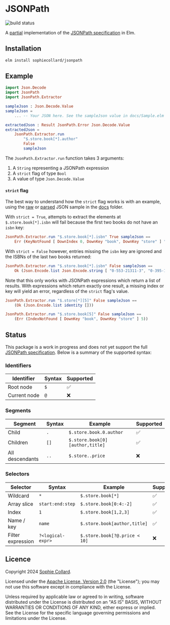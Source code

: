 # JSONPath

![build status](https://github.com/sophiecollard/jsonpath/actions/workflows/build.yml/badge.svg)

A [partial](#status) implementation of the [JSONPath specification](https://www.rfc-editor.org/rfc/rfc9535) in Elm.

## Installation

```sh
elm install sophiecollard/jsonpath
```

## Example

```elm
import Json.Decode
import JsonPath
import JsonPath.Extractor

sampleJson : Json.Decode.Value
sampleJson =
    ... -- Your JSON here. See the sampleJson value in docs/Sample.elm for instance.

extractedJson : Result JsonPath.Error Json.Decode.Value
extractedJson =
    JsonPath.Extractor.run
        "$.store.book[*].author"
        False
        sampleJson
```

The `JsonPath.Extractor.run` function takes 3 arguments:
  1. A `String` representing a JSONPath expression
  2. A `strict` flag of type `Bool`
  3. A value of type `Json.Decode.Value`

#### `strict` flag

The best way to understand how the `strict` flag works is with an example, using the [raw](docs/sample.json) or [parsed](docs/Sample.elm) JSON sample in the [docs](docs/) folder.

With `strict = True`, attempts to extract the elements at `$.store.book[*].isbn` will fail because the first two books do not have an `isbn` key:

```elm
JsonPath.Extractor.run "$.store.book[*].isbn" True sampleJson ==
    Err (KeyNotFound [ DownIndex 0, DownKey "book", DownKey "store" ] "isbn")
```

With `strict = False` however, entries missing the `isbn` key are ignored and the ISBNs of the last two books returned:

```elm
JsonPath.Extractor.run "$.store.book[*].isbn" False sampleJson ==
    Ok (Json.Encode.list Json.Encode.string [ "0-553-21311-3", "0-395-19395-8" ])
```

Note that this only works with JSONPath expressions which return a list of results. With expressions which return exactly one result, a missing index or key will yield an error, regardless of the `strict` flag's value.

```elm
JsonPath.Extractor.run "$.store[*][5]" False sampleJson ==
    (Ok (Json.Encode.list identity []))

JsonPath.Extractor.run "$.store.book[5]" False sampleJson ==
    (Err (IndexNotFound [ DownKey "book", DownKey "store" ] 5))
```

## Status

This package is a work in progress and does not yet support the full [JSONPath specification](https://www.rfc-editor.org/rfc/rfc9535). Below is a summary of the supported syntax:

### Identifiers

| Identifier   | Syntax | Supported |
| ------------ | ------ | --------- |
| Root node    | `$`    | ✅        |
| Current node | `@`    | ❌        |

### Segments

| Segment         | Syntax | Example                         | Supported |
| --------------- | ------ | ------------------------------- | --------- |
| Child           | `.`    | `$.store.book.0.author`         | ✅        |
| Children        | `[]`   | `$.store.book[0][author,title]` | ✅        |
| All descendants | `..`   | `$.store..price`                | ❌        |

### Selectors

| Selector          | Syntax            | Example                       | Supported |
| ----------------- | ----------------- | ----------------------------- | --------- |
| Wildcard          | `*`               | `$.store.book[*]`             | ✅        |
| Array slice       | `start:end:step`  | `$.store.book[0:4:-2]`        | ✅        |
| Index             | `1`               | `$.store.book[1,2,3] `        | ✅        |
| Name / key        | `name`            | `$.store.book[author,title]`  | ✅        |
| Filter expression | `?<logical-expr>` | `$.store.book[?@.price < 10]` | ❌        |

## Licence

Copyright 2024 [Sophie Collard](https://github.com/sophiecollard).

Licensed under the [Apache License, Version 2.0](http://www.apache.org/licenses/LICENSE-2.0) (the "License"); you may not use this software except in compliance with the License.

Unless required by applicable law or agreed to in writing, software distributed under the License is distributed on an "AS IS" BASIS, WITHOUT WARRANTIES OR CONDITIONS OF ANY KIND, either express or implied. See the License for the specific language governing permissions and limitations under the License.

